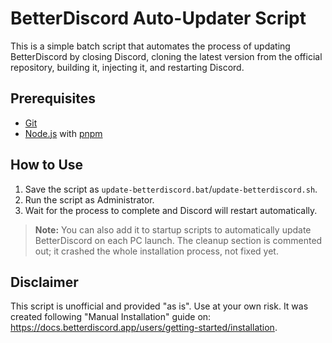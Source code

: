 # BetterDiscord Auto-Updater Script

This is a simple batch script that automates the process of updating BetterDiscord by closing Discord, cloning the latest version from the official repository, building it, injecting it, and restarting Discord.

## Prerequisites

- [Git](https://git-scm.com/downloads)
- [Node.js](https://nodejs.org/) with [pnpm](https://pnpm.io/)

## How to Use

1. Save the script as `update-betterdiscord.bat`/`update-betterdiscord.sh`.
2. Run the script as Administrator.
3. Wait for the process to complete and Discord will restart automatically.

> **Note:** You can also add it to startup scripts to automatically update BetterDiscord on each PC launch. The cleanup section is commented out; it crashed the whole installation process, not fixed yet.

## Disclaimer

This script is unofficial and provided "as is". Use at your own risk. It was created following "Manual Installation" guide on: https://docs.betterdiscord.app/users/getting-started/installation.
